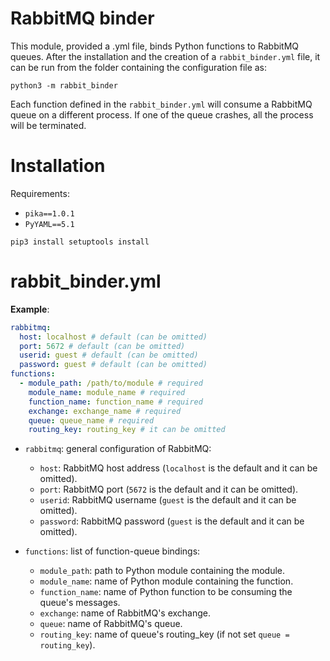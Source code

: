 # RabbitMQ binder

This module, provided a .yml file, binds Python functions to RabbitMQ queues.
After the installation and the creation of a `rabbit_binder.yml` file, it can be run from the folder containing the configuration file as:

```shell
python3 -m rabbit_binder
```

Each function defined in the `rabbit_binder.yml` will consume a RabbitMQ queue on a different process. If one of the queue crashes, all the process will be terminated.

# Installation

Requirements:
- `pika==1.0.1`
- `PyYAML==5.1`

```shell
pip3 install setuptools install
```

# rabbit_binder.yml

**Example**:

```yml
rabbitmq:
  host: localhost # default (can be omitted)
  port: 5672 # default (can be omitted)
  userid: guest # default (can be omitted)
  password: guest # default (can be omitted)
functions:
  - module_path: /path/to/module # required
    module_name: module_name # required
    function_name: function_name # required
    exchange: exchange_name # required
    queue: queue_name # required
    routing_key: routing_key # it can be omitted
```

* `rabbitmq`: general configuration of RabbitMQ:
    * `host`: RabbitMQ host address (`localhost` is the default and it can be omitted).
    * `port`: RabbitMQ port (`5672` is the default and it can be omitted).
    * `userid`: RabbitMQ username (`guest` is the default and it can be omitted).
    * `password`: RabbitMQ password (`guest` is the default and it can be omitted).

* `functions`: list of function-queue bindings:
    * `module_path`: path to Python module containing the module.
    * `module_name`: name of Python module containing the function.
    * `function_name`: name of Python function to be consuming the queue's messages.
    * `exchange`: name of RabbitMQ's exchange.
    * `queue`: name of RabbitMQ's queue.
    * `routing_key`: name of queue's routing_key (if not set `queue = routing_key`).

